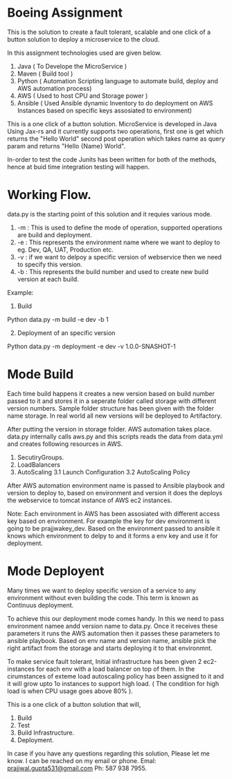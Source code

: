 # Boeing Assignment

This is the solution to create a fault tolerant, scalable and one click of a button solution to deploy a microservice to the cloud.

In this assignment technologies used are given below.

1. Java ( To Develope the MicroService )
2. Maven ( Build tool )
3. Python ( Automation Scripting language to automate build, deploy and AWS automation process)
4. AWS ( Used to host CPU and Storage power )
5. Ansible ( Used Ansible dynamic Inventory to do deployment on AWS Instances based on specific keys assosiated to environment)

This is a one click of a button solution. MicroService is developed in Java Using Jax-rs and it currently supports two operations, first one is get which returns the "Hello World" second post operation which takes name as query param and returns
"Hello {Name} World".

In-order to test the code Junits has been written for both of the methods, hence at buid time integration testing will happen.

# Working Flow.

data.py is the starting point of this solution and it requies various mode.

1. -m : This is used to define the mode of operation, supported operations are build and deployment.
2. -e : This represents the environment name where we want to deploy to eg. Dev, QA, UAT, Production etc.
3. -v : if we want to delpoy a specific version of webservice then we need to specify this version.
4. -b : This represents the build number and used to create new build version at each build. 

Example:

1. Build

Python data.py -m build -e dev -b 1

2. Deployment of an specific version

Python data.py -m deployment -e dev -v 1.0.0-SNASHOT-1

# Mode Build
Each time build happens it creates a new version based on build number passed to it and stores it in a seperate folder called storage with different version numbers. Sample folder structure has been given with the folder name storage. 
In real world all new versions will be deployed to Artifactory.

After putting the version in storage folder. AWS automation takes place. data.py internally calls aws.py and this scripts reads the data from data.yml and creates following resources in AWS.

1. SecutiryGroups.
2. LoadBalancers
3. AutoScaling
    3.1 Launch Configuration
    3.2 AutoScaling Policy
    
After AWS automation environment name is passed to Ansible playbook and version to deploy to, based on environment and version it does the deploys the webservice to tomcat instance of AWS ec2 instances.

Note: Each environment in AWS has been assosiated with different access key based on environment. For example the key for dev environment is going to be prajjwakey_dev. Based on the environment passed to ansible it knows which environment to delpy to and it forms a env key and use it for deployment.

# Mode Deployent

Many times we want to deploy specific version of a service to any environment without even building the code. This term is known as Continuus deployment.

To achieve this our deployment mode comes handy. In this we need to pass environment namee andd version name to data.py.
Once it receives these parameters it runs the AWS automation then it passes these parameters to ansible playbook.
Based on env name and version name, ansible pick the right artifact from the storage and starts deploying it to that environmnt.

To make service fault tolerant, Initial infrastructure has been given 2 ec2-instances for each env with a load balancer on top of them. In the cirumstances of exteme load autoscaling policy has been assigned to it and it will grow upto 1o instances to support high load. ( The condition for high load is when CPU usage goes above 80% ).

This is a one click of a button solution that will,
1. Build
2. Test
3. Build Infrastructure.
4. Deployment.

In case if you have any questions regarding this solution, Please let me know.
I can be reached on my email or phone.
Emal: prajjwal.gupta531@gmail.com
Ph: 587 938 7955.

